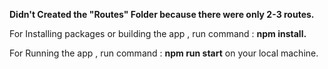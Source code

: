 **Didn't Created the "Routes" Folder because there were only 2-3 routes.**

For Installing packages or building the app , run command : **npm install.**

For Running the app , run command : **npm run start** on your local machine.
